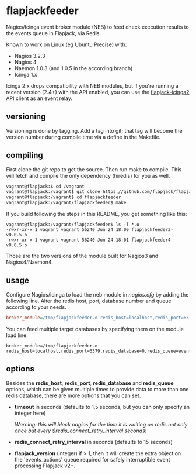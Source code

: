 flapjackfeeder
==============

Nagios/Icinga event broker module (NEB) to feed check execution results to the events queue in Flapjack, via Redis.

Known to work on Linux (eg Ubuntu Precise) with:
- Nagios 3.2.3
- Nagios 4
- Naemon 1.0.3 (and 1.0.5 in the according branch)
- Icinga 1.x

Icinga 2.x drops compatibility with NEB modules, but if you're running a recent version (2.4+) with the API enabled, you can use the [flapjack-icinga2](https://github.com/sol1/flapjack-icinga2) API client as an event relay.

## versioning

Versioning is done by tagging.
Add a tag into git; that tag will become the version number during compile time via a define in the Makefile.

## compiling

First clone the git repo to get the source.
Then run make to compile.
This will fetch and compile the only dependency (hiredis) for you as well.

``` bash
vagrant@flapjack:$ cd /vagrant
vagrant@flapjack:/vagrant$ git clone https://github.com/flapjack/flapjackfeeder.git
vagrant@flapjack:/vagrant$ cd flapjackfeeder
vagrant@flapjack:/vagrant/flapjackfeeder$ make
```

If you build following the steps in this README, you get something like this:
```
vagrant@flapjack:/vagrant/flapjackfeeder$ ls -l *.o
-rwxr-xr-x 1 vagrant vagrant 56240 Jun 24 18:00 flapjackfeeder3-v0.0.5.o
-rwxr-xr-x 1 vagrant vagrant 56240 Jun 24 18:01 flapjackfeeder4-v0.0.5.o
```
Those are the two versions of the module built for Nagios3 and Nagios4/Naemon4.

## usage

Configure Nagios/Icinga to load the neb module in *nagios.cfg* by adding the following line.
Alter the redis host, port, database number and queue according to your needs.
``` cfg
broker_module=/tmp/flapjackfeeder.o redis_host=localhost,redis_port=6379,redis_database=0,redis_queue=events,timeout=5
```

You can feed multiple target databases by specifying them on the module load line.
```
broker_module=/tmp/flapjackfeeder.o redis_host=localhost,redis_port=6379,redis_database=0,redis_queue=events,redis_host=127.0.0.1,redis_port=6380,redis_database=1,redis_queue=flapjack_events
```

## options

Besides the **redis_host**, **redis_port**, **redis_database** and **redis_queue** options, which can be given multiple times to provide data to more than one redis database, there are more options that you can set.

- **timeout** in seconds (defaults to 1,5 seconds, but you can only specify an integer here)

  *Warning: this will block nagios for the time it is waiting on redis not only once but every $redis_connect_retry_interval seconds!*

- **redis_connect_retry_interval** in seconds (defaults to 15 seconds)

- **flapjack_version** (integer) if > 1, then it will create the extra object on the 'events_actions' queue required for safely interruptible event processing Flapjack v2+.

